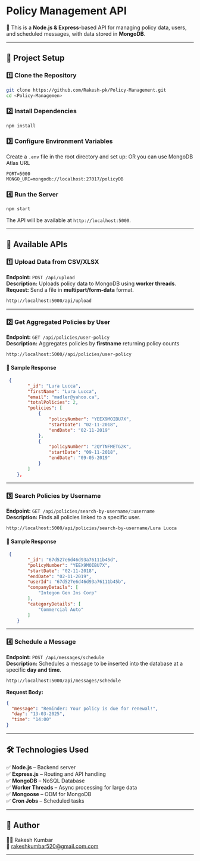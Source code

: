 # Policy Management API

🚀 This is a **Node.js & Express**-based API for managing policy data, users, and scheduled messages, with data stored in **MongoDB**.

---

## 📂 Project Setup

### 1️⃣ Clone the Repository
```sh
git clone https://github.com/Rakesh-pk/Policy-Management.git
cd <Policy-Managemen>
```

### 2️⃣ Install Dependencies
```sh
npm install
```

### 3️⃣ Configure Environment Variables
Create a `.env` file in the root directory and set up: OR you can use MongoDB Atlas URL
```env
PORT=5000
MONGO_URI=mongodb://localhost:27017/policyDB
```

### 4️⃣ Run the Server
```sh
npm start
```
The API will be available at `http://localhost:5000`.

---

## 📌 Available APIs

### 1️⃣ Upload Data from CSV/XLSX
**Endpoint:** `POST /api/upload`  
**Description:** Uploads policy data to MongoDB using **worker threads**.  
**Request:** Send a file in **multipart/form-data** format.
```sh
http://localhost:5000/api/upload
```



---

### 2️⃣ Get Aggregated Policies by User
**Endpoint:** `GET /api/policies/user-policy`  
**Description:** Aggregates policies by **firstname** returning policy counts
```sh
http://localhost:5000//api/policies/user-policy
```


#### 📌 Sample Response
```json
 {
        "_id": "Lura Lucca",
        "firstName": "Lura Lucca",
        "email": "madler@yahoo.ca",
        "totalPolicies": 2,
        "policies": [
            {
                "policyNumber": "YEEX9MOIBU7X",
                "startDate": "02-11-2018",
                "endDate": "02-11-2019"
            },
            {
                "policyNumber": "2QYTNFMETG2K",
                "startDate": "09-11-2018",
                "endDate": "09-05-2019"
            }
        ]
    },
```

---

### 3️⃣ Search Policies by Username
**Endpoint:** `GET /api/policies/search-by-username/:username`  
**Description:** Finds all policies linked to a specific user.

```sh
http://localhost:5000/api/policies/search-by-username/Lura Lucca
```

#### 📌 Sample Response
```json
 {
        "_id": "67d527e6d46d93a76111b45d",
        "policyNumber": "YEEX9MOIBU7X",
        "startDate": "02-11-2018",
        "endDate": "02-11-2019",
        "userId": "67d527e6d46d93a76111b45b",
        "companyDetails": [
            "Integon Gen Ins Corp"
        ],
        "categoryDetails": [
            "Commercial Auto"
        ]
    }
```

---

### 4️⃣ Schedule a Message
**Endpoint:** `POST /api/messages/schedule`  
**Description:** Schedules a message to be inserted into the database at a specific **day and time**.
```sh
http://localhost:5000/api/messages/schedule
```

**Request Body:**
```json
{
  "message": "Reminder: Your policy is due for renewal!",
  "day": "13-03-2025",
  "time": "14:00"
}
```

---

## 🛠 Technologies Used
✅ **Node.js** – Backend server  
✅ **Express.js** – Routing and API handling  
✅ **MongoDB** – NoSQL Database  
✅ **Worker Threads** – Async processing for large data  
✅ **Mongoose** – ODM for MongoDB  
✅ **Cron Jobs** – Scheduled tasks  

---

## 📌 Author
👨‍💻 Rakesh Kumbar  
📧 rakeshkumbar520@gmail.com.com  

---



